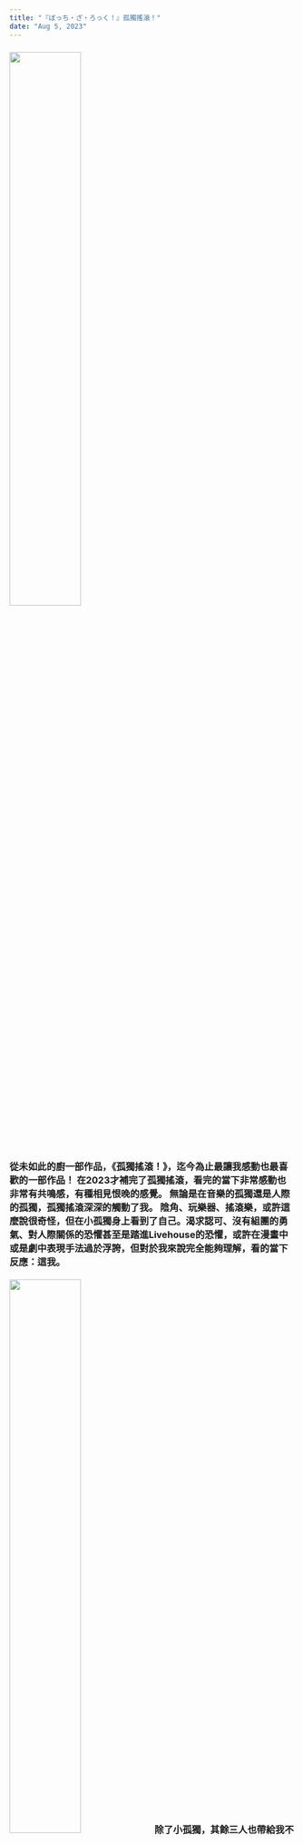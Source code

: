 ```yaml
---
title: "『ぼっち・ざ・ろっく！』孤獨搖滾！"
date: "Aug 5, 2023"
---
```

<div>
  <style>
    /* Neon colors */
    :root {
      --neon-yellow: #f4d03f;
      --neon-pink: #f62459;
      --neon-blue: #0dc9f7;
      --neon-green: #39ff14;
    }
  </style>

  <h3>
    <img src="https://i.imgur.com/eacsQH6.jpg" loading="lazy" width ="50%" /> <br>
    從未如此的廚一部作品，《孤獨搖滾！》，迄今為止最讓我感動也最喜歡的一部作品！ 在2023才補完了孤獨搖滾，看完的當下非常感動也非常有共鳴感，有種相見恨晚的感覺。
    無論是在音樂的孤獨還是人際的孤獨，孤獨搖滾深深的觸動了我。 陰角、玩樂器、搖滾樂，或許這麼說很奇怪，但在小孤獨身上看到了自己。渴求認可、沒有組團的勇氣、對人際關係的恐懼甚至是踏進Livehouse的恐懼，或許在漫畫中或是劇中表現手法過於浮誇，但對於我來說完全能夠理解，看的當下反應：這我。<br>
    <br>
    <img src="https://i.imgur.com/olUBErG.jpg" loading="lazy" width ="50%" />
    除了小孤獨，其餘三人也帶給我不同的感動，虹夏的開朗面對一切，需要幫助但只能自己扛著、默默的煩惱該怎麼辦的感覺，因為家庭因素很多時候我也是這樣子；涼的搖滾精神，「要是放棄了個性，就跟死去沒兩樣」，但跟涼比較不同的是，我沒辦法那麼的坦然呢，但涼的那份精神完全能夠理解！即使周遭沒有同好，我也堅持自己的搖滾！而喜多更像是個令我憧憬的角色吧，是一個令人羨慕的存在，但在看漫畫時有種喜多雖然朋友很多，但能交心的很少或沒有，對我這個陰角來說，家人雖然能夠傾聽、交流，但在心底總是有一塊家人不能夠理解的部份。4個角色都有自己的孤獨，而這些孤獨我也感同身受、有強烈的共鳴感，我想這也是我那麼喜歡這部作品的原因，有種被理解了的感覺。<br>
    <br>
    <img src="https://i.imgur.com/3dL5dDf.jpg" loading="lazy" width ="50%" />
    <br>
    音樂上的孤獨，從小我就喜歡搖滾樂，最早從AC/DC開始聽，到後來Mr.Big、Eagles、Queen、KISS、Led Zeppelin，70、80、90年代我都聽，還有很多說不完的樂團我都很喜歡，總之就是很喜歡搖滾樂。 但周遭的環境、身邊的人也好，身邊總是沒有能夠分享這份熱愛與喜悅的人，所以孤獨搖滾這個標題除了對我來說也能解讀成孤獨(的)搖滾。
    開始聽搖滾樂的契機也蠻奇怪的，那時候很喜歡看Trick2G的實況，有次實況台播著AC/DC的Thunderstruck，當下聽到很震憾，從未聽過如此有能量的音樂，後來到YouTube上搜尋到了<a style="color: var(--neon-pink);" href="https://youtu.be/n_GFN3a0yj0">Live at River Plate 2009</a>，上萬人在體育場一起瘋狂、搖滾，感受到了AC/DC強大的能量，我也就陷進去搖滾樂了。再後來因為看了K-ON!，引爆了那顆想學Billy Sheehan彈貝斯、Angus Young、Paul Gilbert彈吉他的炸彈，下定決心買了樂器，就一直玩樂器到現在了，雖然到現在還是彈的很爛。玩了樂器但也沒有勇氣去組團、參加熱音社之類的，所以小孤獨的心境我真的是太有共鳴感了。<br>
    <br>
    這次有史以來第一次參加簽名會的抽選就很幸運的抽到了老師的簽名會，或許是那份喜愛被眷顧了，真的很開心！雖然上台太緊張了，感覺沒有好好表達自己的感動與謝意有些遺憾，但還是非常開心！<br>
    <img src="https://i.imgur.com/4UygPTx.jpg" loading="lazy" width ="50%" />
    <br>
    <img src="https://i.imgur.com/evFFqZW.jpg" loading="lazy" width ="50%" />
    <br>
    看完了孤獨搖滾總有種自己夢想被完成的感覺，也多了一份勇氣去往以前不敢想/做的事物前進，也因為這樣才覺得沒好好表達感動和謝意有些許的遺憾，畢竟在某種程度上被這部作品救贖了。在8/2跑去Zepp New Taipei聽了Mr.Big的告別巡迴，看到Eric Martin在台上唱歌、Billy Sheehan在台上Solo炫技、Paul Gilbert Solo、用牙齒彈吉他那份感動難以言喻，社恐如我整場Live從頭吶喊到尾，到現在喉嚨還是沙啞的，雖然少了Pat Torpey，但我想Nick也是繼承Pat的精神來支援這次的告別巡迴，表現的非常有Power！聽完Live對搖滾的愛又更加熾熱了！
    今後也會繼續支持著はまじあき老師和孤獨搖滾！繼續搖滾！搖滾不死！Rock4Life！

  </h3>
</div>
